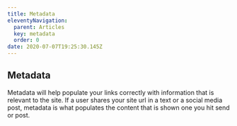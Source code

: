 ```yaml
---
title: Metadata
eleventyNavigation:
  parent: Articles
  key: metadata
  order: 0
date: 2020-07-07T19:25:30.145Z
---
```

## Metadata

Metadata will help populate your links correctly with information that is relevant to the site. If a user shares your site url in a text or a social media post, metadata is what populates the content that is shown one you hit send or post. 